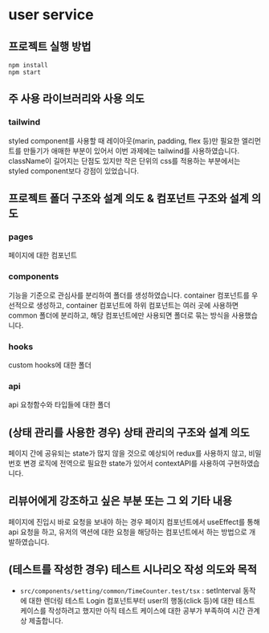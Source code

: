 # user service

## 프로젝트 실행 방법

```
npm install
npm start
```

## 주 사용 라이브러리와 사용 의도

### tailwind

styled component를 사용할 때 레이아웃(marin, padding, flex 등)만 필요한 엘리먼트를 만들기가 애매한 부분이 있어서 이번 과제에는 tailwind를 사용하였습니다.  
className이 길어지는 단점도 있지만 작은 단위의 css를 적용하는 부분에서는 styled component보다 강점이 있었습니다.

## 프로젝트 폴더 구조와 설계 의도 & 컴포넌트 구조와 설계 의도

### pages

페이지에 대한 컴포넌트

### components

기능을 기준으로 관심사를 분리하여 폴더를 생성하였습니다. container 컴포넌트를 우선적으로 생성하고, container 컴포넌트에 하위 컴포넌트는 여러 곳에 사용하면 common 폴더에 분리하고, 해당 컴포넌트에만 사용되면 폴더로 묶는 방식을 사용했습니다.

### hooks

custom hooks에 대한 폴더

### api

api 요청함수와 타입들에 대한 폴더

## (상태 관리를 사용한 경우) 상태 관리의 구조와 설계 의도

페이지 간에 공유되는 state가 많지 않을 것으로 예상되어 redux를 사용하지 않고, 비밀 번호 변경 로직에 전역으로 필요한 state가 있어서 contextAPI를 사용하여 구현하였습니다.

## 리뷰어에게 강조하고 싶은 부분 또는 그 외 기타 내용

페이지에 진입시 바로 요청을 보내야 하는 경우 페이지 컴포넌트에서 useEffect를 통해 api 요청을 하고, 유저의 액션에 대한 요청을 해당하는 컴포넌트에서 하는 방법으로 개발하였습니다.

## (테스트를 작성한 경우) 테스트 시나리오 작성 의도와 목적

- `src/components/setting/common/TimeCounter.test/tsx` : setInterval 동작에 대한 렌더링 테스트
  Login 컴포넌트부터 user의 행동(click 등)에 대한 테스트 케이스를 작성하려고 했지만 아직 테스트 케이스에 대한 공부가 부족하여 시간 관계상 제출합니다.
